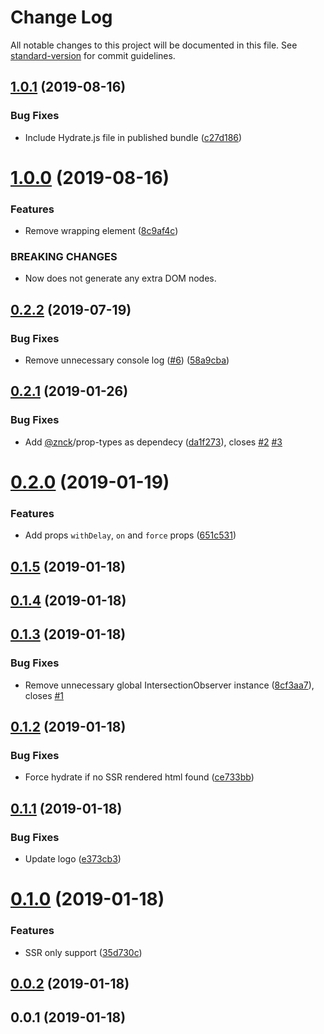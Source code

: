 # Change Log

All notable changes to this project will be documented in this file. See [standard-version](https://github.com/conventional-changelog/standard-version) for commit guidelines.

<a name="1.0.1"></a>
## [1.0.1](https://github.com/znck/lazy-hydration/compare/v1.0.0...v1.0.1) (2019-08-16)


### Bug Fixes

* Include Hydrate.js file in published bundle ([c27d186](https://github.com/znck/lazy-hydration/commit/c27d186))



<a name="1.0.0"></a>
# [1.0.0](https://github.com/znck/lazy-hydration/compare/v0.2.2...v1.0.0) (2019-08-16)


### Features

* Remove wrapping element ([8c9af4c](https://github.com/znck/lazy-hydration/commit/8c9af4c))


### BREAKING CHANGES

* Now <Hydrate> does not generate any extra DOM nodes.



<a name="0.2.2"></a>
## [0.2.2](https://github.com/znck/lazy-hydration/compare/v0.2.1...v0.2.2) (2019-07-19)


### Bug Fixes

* Remove unnecessary console log  ([#6](https://github.com/znck/lazy-hydration/issues/6)) ([58a9cba](https://github.com/znck/lazy-hydration/commit/58a9cba))



<a name="0.2.1"></a>
## [0.2.1](https://github.com/znck/lazy-hydration/compare/v0.2.0...v0.2.1) (2019-01-26)


### Bug Fixes

* Add [@znck](https://github.com/znck)/prop-types as dependecy ([da1f273](https://github.com/znck/lazy-hydration/commit/da1f273)), closes [#2](https://github.com/znck/lazy-hydration/issues/2) [#3](https://github.com/znck/lazy-hydration/issues/3)



<a name="0.2.0"></a>
# [0.2.0](https://github.com/znck/lazy-hydration/compare/v0.1.5...v0.2.0) (2019-01-19)


### Features

* Add props `withDelay`, `on` and `force` props ([651c531](https://github.com/znck/lazy-hydration/commit/651c531))



<a name="0.1.5"></a>
## [0.1.5](https://github.com/znck/lazy-hydration/compare/v0.1.4...v0.1.5) (2019-01-18)



<a name="0.1.4"></a>
## [0.1.4](https://github.com/znck/lazy-hydration/compare/v0.1.3...v0.1.4) (2019-01-18)



<a name="0.1.3"></a>
## [0.1.3](https://github.com/znck/lazy-hydration/compare/v0.1.2...v0.1.3) (2019-01-18)


### Bug Fixes

* Remove unnecessary global IntersectionObserver instance ([8cf3aa7](https://github.com/znck/lazy-hydration/commit/8cf3aa7)), closes [#1](https://github.com/znck/lazy-hydration/issues/1)



<a name="0.1.2"></a>
## [0.1.2](https://github.com/znck/lazy-hydration/compare/v0.1.1...v0.1.2) (2019-01-18)


### Bug Fixes

* Force hydrate if no SSR rendered html found ([ce733bb](https://github.com/znck/lazy-hydration/commit/ce733bb))



<a name="0.1.1"></a>
## [0.1.1](https://github.com/znck/lazy-hydration/compare/v0.1.0...v0.1.1) (2019-01-18)


### Bug Fixes

* Update logo ([e373cb3](https://github.com/znck/lazy-hydration/commit/e373cb3))



<a name="0.1.0"></a>
# [0.1.0](https://github.com/znck/lazy-hydration/compare/v0.0.2...v0.1.0) (2019-01-18)


### Features

* SSR only support ([35d730c](https://github.com/znck/lazy-hydration/commit/35d730c))



<a name="0.0.2"></a>
## [0.0.2](https://github.com/znck/lazy-hydration/compare/v0.0.1...v0.0.2) (2019-01-18)



<a name="0.0.1"></a>
## 0.0.1 (2019-01-18)
